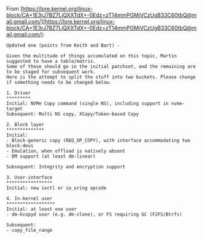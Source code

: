From [https://lore.kernel.org/linux-block/CA+1E3rJ7BZ7LjQXXTdX+-0Edz=zT14mmPGMiVCzUgB33C60tbQ@mail.gmail.com/](https://lore.kernel.org/linux-block/CA+1E3rJ7BZ7LjQXXTdX+-0Edz=zT14mmPGMiVCzUgB33C60tbQ@mail.gmail.com/):
```
Updated one (points from Keith and Bart) -

Given the multitude of things accumulated on this topic, Martin
suggested to have a table/matrix.
Some of those should go in the initial patchset, and the remaining are
to be staged for subsequent work.
Here is the attempt to split the stuff into two buckets. Please change
if something needs to be changed below.

1. Driver
*********
Initial: NVMe Copy command (single NS), including support in nvme-target
Subsequent: Multi NS copy, XCopy/Token-based Copy

2. Block layer
**************
Initial:
- Block-generic copy (REQ_OP_COPY), with interface accommodating two block-devs
- Emulation, when offload is natively absent
- DM support (at least dm-linear)

Subsequent: Integrity and encryption support

3. User-interface
*****************
Initial: new ioctl or io_uring opcode

4. In-kernel user
******************
Initial: at least one user
- dm-kcopyd user (e.g. dm-clone), or FS requiring GC (F2FS/Btrfs)

Subsequent:
- copy_file_range
```

